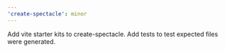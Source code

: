 ```yaml
---
'create-spectacle': minor
---
```


Add vite starter kits to create-spectacle. Add tests to test expected files were generated.
